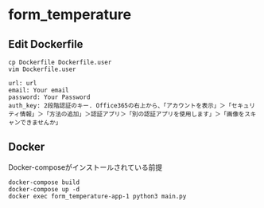 # form_temperature

## Edit Dockerfile
```
cp Dockerfile Dockerfile.user
vim Dockerfile.user

url: url
email: Your email
password: Your Password
auth_key: 2段階認証のキー. Office365の右上から、「アカウントを表示」＞「セキュリティ情報」＞「方法の追加」＞認証アプリ＞「別の認証アプリを使用します」＞「画像をスキャンできませんか」
```

## Docker
Docker-composeがインストールされている前提<br>

```
docker-compose build
docker-compose up -d
docker exec form_temperature-app-1 python3 main.py
```
